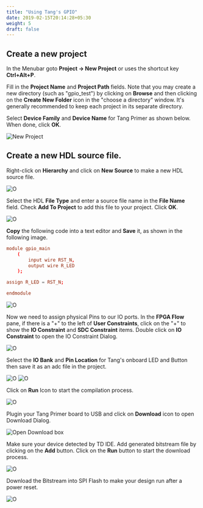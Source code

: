 ```yaml
---
title: "Using Tang's GPIO"
date: 2019-02-15T20:14:28+05:30
weight: 5
draft: false
---
```


## Create a new project

In the Menubar goto **Project -> New Project** or uses the shortcut key **Ctrl+Alt+P**.

Fill in the **Project Name** and **Project Path** fields. Note that you may create a new directory (such as "gpio_test") by clicking on **Browse** and then clicking on the **Create New Folder** icon in the "choose a directory" window. It's generally recommended to keep each project in its separate directory.

Select **Device Family** and **Device Name** for Tang Primer as shown below. When done, click **OK**.

![New Project](/using-tang/using-gpio/images/a.png "New Project")

## Create a new HDL source file.

Right-click on **Hierarchy** and click on **New Source** to make a new HDL source file.

![O](/using-tang/using-gpio/images/b.png "O")

Select the HDL **File Type** and enter a source file name in the **File Name** field. Check **Add To Project** to add this file to your project. Click **OK**.

![O](/using-tang/using-gpio/images/c.png "O")

**Copy** the following code into a text editor and **Save** it, as shown in the following image.

```toml
module gpio_main
	(
		input wire RST_N,
		output wire R_LED	
	);

assign R_LED = RST_N;

endmodule
```

![O](/using-tang/using-gpio/images/d.png "O")

Now we need to assign physical Pins to our IO ports. In the **FPGA Flow** pane, if there is a "+" to the left of **User Constraints**, click on the "+" to show the **IO Constraint** and **SDC Constraint** items. Double click on **IO Constraint** to open the IO Constraint Dialog.

![O](/using-tang/using-gpio/images/e.png "O")

Select the **IO Bank** and **Pin Location** for Tang's onboard LED and Button then save it as an adc file in the project.

![O](/using-tang/using-gpio/images/f.png "O")
![O](/using-tang/using-gpio/images/g.png "O")

Click on **Run** Icon to start the compilation process.

![O](/using-tang/using-gpio/images/h.png "O")

Plugin your Tang Primer board to USB and click on **Download** icon to open Download Dialog. 

![Open Download box](/getting-started/Getting-to-Blinky/images/d1.jpg "Open Download box")

Make sure your device detected by TD IDE. Add generated bitstream file by clicking on the **Add** button. Click on the **Run** button to start the download process.

![O](/using-tang/using-gpio/images/i.png "O")

Download the Bitstream into SPI Flash to make your design run after a power reset. 

![O](/using-tang/using-gpio/images/j.png "O")
